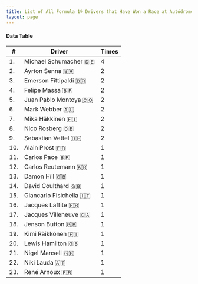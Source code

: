 ```yaml
---
title: List of All Formula 1® Drivers that Have Won a Race at Autódromo José Carlos Pace
layout: page
---
```


<canvas id="chart" width="400" height="180"></canvas>
<script>
var data = {
    "datasets": [
        {
            "backgroundColor": "#f3a935",
            "borderColor": "#f68639",
            "borderWidth": 1,
            "data": [
                4.0,
                2.0,
                2.0,
                2.0,
                2.0,
                2.0,
                2.0,
                2.0,
                2.0,
                1.0,
                1.0,
                1.0,
                1.0,
                1.0,
                1.0,
                1.0,
                1.0,
                1.0,
                1.0,
                1.0,
                1.0,
                1.0,
                1.0
            ],
            "label": "Times"
        }
    ],
    "labels": [
        "Michael Schumacher 🇩🇪",
        "Ayrton Senna 🇧🇷",
        "Emerson Fittipaldi 🇧🇷",
        "Felipe Massa 🇧🇷",
        "Juan Pablo Montoya 🇨🇴",
        "Mark Webber 🇦🇺",
        "Mika Häkkinen 🇫🇮",
        "Nico Rosberg 🇩🇪",
        "Sebastian Vettel 🇩🇪",
        "Alain Prost 🇫🇷",
        "Carlos Pace 🇧🇷",
        "Carlos Reutemann 🇦🇷",
        "Damon Hill 🇬🇧",
        "David Coulthard 🇬🇧",
        "Giancarlo Fisichella 🇮🇹",
        "Jacques Laffite 🇫🇷",
        "Jacques Villeneuve 🇨🇦",
        "Jenson Button 🇬🇧",
        "Kimi Räikkönen 🇫🇮",
        "Lewis Hamilton 🇬🇧",
        "Nigel Mansell 🇬🇧",
        "Niki Lauda 🇦🇹",
        "René Arnoux 🇫🇷"
    ]
};
var options = {
  legend: {
    display: false
  },
  scales: {
    xAxes: [{
      ticks: {
        beginAtZero: true,
        maxRotation: 180
      }
    }],
    yAxes: [{
      ticks: {
        beginAtZero: true
      }
    }]
  }
};
new Chart("chart", {
    data: data,
    type: 'bar',
    options: options
});
</script>



#### Data Table

| # | Driver | Times |
|--|--|--|
| 1. | Michael Schumacher 🇩🇪 | 4 |
| 2. | Ayrton Senna 🇧🇷 | 2 |
| 3. | Emerson Fittipaldi 🇧🇷 | 2 |
| 4. | Felipe Massa 🇧🇷 | 2 |
| 5. | Juan Pablo Montoya 🇨🇴 | 2 |
| 6. | Mark Webber 🇦🇺 | 2 |
| 7. | Mika Häkkinen 🇫🇮 | 2 |
| 8. | Nico Rosberg 🇩🇪 | 2 |
| 9. | Sebastian Vettel 🇩🇪 | 2 |
| 10. | Alain Prost 🇫🇷 | 1 |
| 11. | Carlos Pace 🇧🇷 | 1 |
| 12. | Carlos Reutemann 🇦🇷 | 1 |
| 13. | Damon Hill 🇬🇧 | 1 |
| 14. | David Coulthard 🇬🇧 | 1 |
| 15. | Giancarlo Fisichella 🇮🇹 | 1 |
| 16. | Jacques Laffite 🇫🇷 | 1 |
| 17. | Jacques Villeneuve 🇨🇦 | 1 |
| 18. | Jenson Button 🇬🇧 | 1 |
| 19. | Kimi Räikkönen 🇫🇮 | 1 |
| 20. | Lewis Hamilton 🇬🇧 | 1 |
| 21. | Nigel Mansell 🇬🇧 | 1 |
| 22. | Niki Lauda 🇦🇹 | 1 |
| 23. | René Arnoux 🇫🇷 | 1 |
